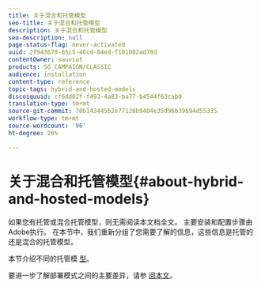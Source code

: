 ```yaml
---
title: 关于混合和托管模型
seo-title: 关于混合和托管模型
description: 关于混合和托管模型
seo-description: null
page-status-flag: never-activated
uuid: 2f943678-65c5-46cd-84ed-f101082ad78d
contentOwner: sauviat
products: SG_CAMPAIGN/CLASSIC
audience: installation
content-type: reference
topic-tags: hybrid-and-hosted-models
discoiquuid: cf6dd02f-f493-4a83-ba77-b4544f63cab0
translation-type: tm+mt
source-git-commit: 70b143445b2e77128b9404e35d96b39694d55335
workflow-type: tm+mt
source-wordcount: '96'
ht-degree: 26%

---
```



# 关于混合和托管模型{#about-hybrid-and-hosted-models}

如果您有托管或混合托管模型，则无需阅读本文档全文。 主要安装和配置步骤由Adobe执行。 在本节中，我们重新分组了您需要了解的信息，这些信息是托管的还是混合的托管模型。

本节介绍不同的托管模 [型](../../installation/using/hosting-models.md)。

要进一步了解部署模式之间的主要差异，请参 [阅本文](https://helpx.adobe.com/cn/campaign/kb/acc-on-prem-vs-hosted.html)。
